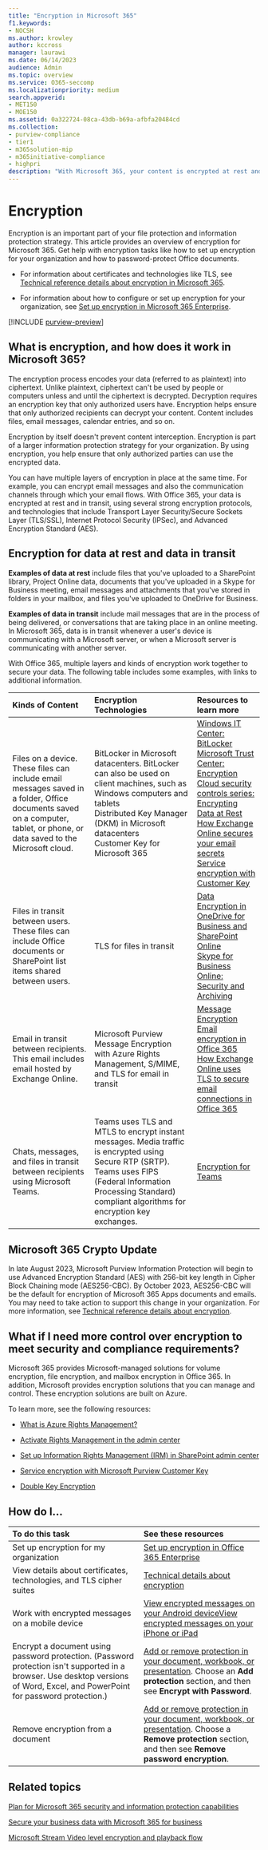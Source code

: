 ```yaml
---
title: "Encryption in Microsoft 365"
f1.keywords:
- NOCSH
ms.author: krowley
author: kccross
manager: laurawi
ms.date: 06/14/2023
audience: Admin
ms.topic: overview
ms.service: O365-seccomp
ms.localizationpriority: medium
search.appverid:
- MET150
- MOE150
ms.assetid: 0a322724-08ca-43db-b69a-afbfa20484cd
ms.collection:
- purview-compliance
- tier1
- m365solution-mip
- m365initiative-compliance
- highpri
description: "With Microsoft 365, your content is encrypted at rest and in transit with the strongest encryption, protocols, and technologies available. Get an overview of encryption in Office 365."
---
```


# Encryption

Encryption is an important part of your file protection and information protection strategy. This article provides an overview of encryption for Microsoft 365. Get help with encryption tasks like how to set up encryption for your organization and how to password-protect Office documents.
  
- For information about certificates and technologies like TLS, see [Technical reference details about encryption in Microsoft 365](technical-reference-details-about-encryption.md).

- For information about how to configure or set up encryption for your organization, see [Set up encryption in Microsoft 365 Enterprise](set-up-encryption.md).

[!INCLUDE [purview-preview](../includes/purview-preview.md)]

## What is encryption, and how does it work in Microsoft 365?

The encryption process encodes your data (referred to as plaintext) into ciphertext. Unlike plaintext, ciphertext can't be used by people or computers unless and until the ciphertext is decrypted. Decryption requires an encryption key that only authorized users have. Encryption helps ensure that only authorized recipients can decrypt your content. Content includes files, email messages, calendar entries, and so on.
  
Encryption by itself doesn't prevent content interception. Encryption is part of a larger information protection strategy for your organization. By using encryption, you help ensure that only authorized parties can use the encrypted data.
  
You can have multiple layers of encryption in place at the same time. For example, you can encrypt email messages and also the communication channels through which your email flows. With Office 365, your data is encrypted at rest and in transit, using several strong encryption protocols, and technologies that include Transport Layer Security/Secure Sockets Layer (TLS/SSL), Internet Protocol Security (IPSec), and Advanced Encryption Standard (AES).
  
## Encryption for data at rest and data in transit

 **Examples of data at rest** include files that you've uploaded to a SharePoint library, Project Online data, documents that you've uploaded in a Skype for Business meeting, email messages and attachments that you've stored in folders in your mailbox, and files you've uploaded to OneDrive for Business.
  
 **Examples of data in transit** include mail messages that are in the process of being delivered, or conversations that are taking place in an online meeting. In Microsoft 365, data is in transit whenever a user's device is communicating with a Microsoft server, or when a Microsoft server is communicating with another server.
  
With Office 365, multiple layers and kinds of encryption work together to secure your data. The following table includes some examples, with links to additional information.
  
|**Kinds of Content**|**Encryption Technologies**|**Resources to learn more**|
|:-----|:-----|:-----|
|Files on a device. These files can include email messages saved in a folder, Office documents saved on a computer, tablet, or phone, or data saved to the Microsoft cloud.|BitLocker in Microsoft datacenters. BitLocker can also be used on client machines, such as Windows computers and tablets<br/>Distributed Key Manager (DKM) in Microsoft datacenters<br/>Customer Key for Microsoft 365|[Windows IT Center: BitLocker](/windows/device-security/bitlocker/bitlocker-overview)<br/>[Microsoft Trust Center: Encryption](https://www.microsoft.com/TrustCenter/Security/Encryption)<br/>[Cloud security controls series: Encrypting Data at Rest](https://blogs.microsoft.com/microsoftsecure/2015/09/10/cloud-security-controls-series-encrypting-data-at-rest)<br/>[How Exchange Online secures your email secrets](exchange-online-secures-email-secrets.md)<br/>[Service encryption with Customer Key](customer-key-overview.md)|
|Files in transit between users. These files can include Office documents or SharePoint list items shared between users.|TLS for files in transit|[Data Encryption in OneDrive for Business and SharePoint Online](data-encryption-in-odb-and-spo.md)<br/>[Skype for Business Online: Security and Archiving](/office365/servicedescriptions/skype-for-business-online-service-description/skype-for-business-online-features)|
|Email in transit between recipients. This email includes email hosted by Exchange Online.|Microsoft Purview Message Encryption with Azure Rights Management, S/MIME, and TLS for email in transit|[Message Encryption](ome.md)<br/>[Email encryption in Office 365](email-encryption.md)<br/>[How Exchange Online uses TLS to secure email connections in Office 365](exchange-online-uses-tls-to-secure-email-connections.md)|
|Chats, messages, and files in transit between recipients using Microsoft Teams.|Teams uses TLS and MTLS to encrypt instant messages. Media traffic is encrypted using Secure RTP (SRTP). Teams uses FIPS (Federal Information Processing Standard) compliant algorithms for encryption key exchanges.|[Encryption for Teams](/microsoftteams/teams-security-guide#encryption-for-teams)|

## Microsoft 365 Crypto Update

In late August 2023, Microsoft Purview Information Protection will begin to use Advanced Encryption Standard (AES) with 256-bit key length in Cipher Block Chaining mode (AES256-CBC). By October 2023, AES256-CBC will be the default for encryption of Microsoft 365 Apps documents and emails. You may need to take action to support this change in your organization. For more information, see [Technical reference details about encryption](technical-reference-details-about-encryption.md).

## What if I need more control over encryption to meet security and compliance requirements?

Microsoft 365 provides Microsoft-managed solutions for volume encryption, file encryption, and mailbox encryption in Office 365. In addition, Microsoft provides encryption solutions that you can manage and control. These encryption solutions are built on Azure.
  
To learn more, see the following resources:
  
- [What is Azure Rights Management?](/information-protection/understand-explore/what-is-azure-rms)

- [Activate Rights Management in the admin center](../enterprise/activate-rms-in-microsoft-365.md)

- [Set up Information Rights Management (IRM) in SharePoint admin center](set-up-irm-in-sp-admin-center.md)

- [Service encryption with Microsoft Purview Customer Key](customer-key-overview.md)

- [Double Key Encryption](double-key-encryption.md)

## How do I...

|**To do this task**|**See these resources**|
|:-----|:-----|
|Set up encryption for my organization|[Set up encryption in Office 365 Enterprise](set-up-encryption.md)|
|View details about certificates, technologies, and TLS cipher suites|[Technical details about encryption](technical-reference-details-about-encryption.md)|
|Work with encrypted messages on a mobile device|[View encrypted messages on your Android device](https://support.office.com/article/83d60f17-2305-407a-a762-7d518401fdeb)[View encrypted messages on your iPhone or iPad](https://support.microsoft.com/en-us/office/view-protected-messages-on-your-iphone-or-ipad-4d631321-0d26-4bcc-a483-d294dd0b1caf)|
|Encrypt a document using password protection. (Password protection isn't supported in a browser. Use desktop versions of Word, Excel, and PowerPoint for password protection.) |[Add or remove protection in your document, workbook, or presentation](https://support.office.com/article/05084cc3-300d-4c1a-8416-38d3e37d6826). Choose an **Add protection** section, and then see **Encrypt with Password**.|
|Remove encryption from a document|[Add or remove protection in your document, workbook, or presentation](https://support.office.com/article/05084cc3-300d-4c1a-8416-38d3e37d6826). Choose a **Remove protection** section, and then see **Remove password encryption**.  |

## Related topics

[Plan for Microsoft 365 security and information protection capabilities](plan-for-security-and-compliance.md)

[Secure your business data with Microsoft 365 for business](../business-premium/secure-your-business-data.md)

[Microsoft Stream Video level encryption and playback flow](/stream/network-overview#video-level-encryption-and-playback-flow)
